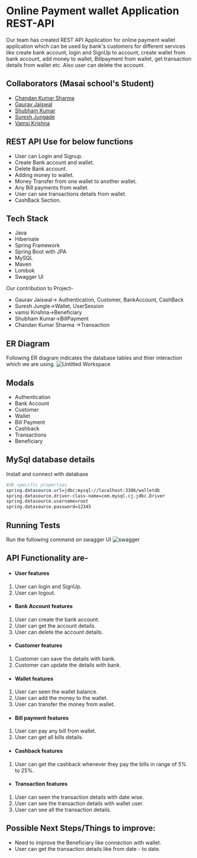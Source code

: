 
# Online Payment wallet Application REST-API

Our team has created REST API Application for online payment wallet application which can be used by bank's customers for different services like create bank account, login and SignUp to account, create wallet from bank account, add money to wallet, Billpayment from wallet, get transaction details from wallet etc. Also user can delete the account.



## Collaborators (Masai school's Student)
 - [Chandan Kumar Sharma](https://github.com/chandan0531)
 - [Gaurav Jaiswal](https://github.com/Aryan-2-2) 
 - [Shubham Kumar](https://github.com/alluShubham)
- [Suresh Jungade](https://github.com/sureshjungade)
- [Vamsi Krishna](https://github.com/Vamsi4612)

## REST API Use for below functions
- User can Login and Signup.
- Create Bank account and wallet.
- Delete Bank account.
- Adding money to wallet.
- Money Transfer from one wallet to another wallet.
- Any Bill payments from wallet.
- User can see transactions details from wallet.
- CashBack Section.

## Tech Stack
- Java
- Hibernate
- Spring Framework
- Spring Boot with JPA
- MySQL
- Maven
- Lombok
- Swagger UI

Our contribution to Project-
* Gaurav Jaiswal-> Authentication, Customer, BankAccount, CashBack 
* Suresh Jungle->Wallet, UserSession
* vamsi Krishna->Beneficiary
* Shubham Kumar->BillPayment
* Chandan Kumar Sharma ->Transaction

## ER Diagram
Following ER diagram indicates the database tables and thier interaction which we are using.
![Untitled Workspace](https://user-images.githubusercontent.com/101566029/185031322-cca7cf0e-652d-4a75-8ca5-062b8d21614a.jpg)



## Modals
- Authentication 
- Bank Account
- Customer
- Wallet
- Bill Payment
- Cashback
- Transactions
- Beneficiary



## MySql database details

Install and connect with database

```bash
#db specific properties
spring.datasource.url=jdbc:mysql://localhost:3306/walletdb
spring.datasource.driver-class-name=com.mysql.cj.jdbc.Driver
spring.datasource.username=root
spring.datasource.password=12345
```
## Running Tests
Run the following command on swagger UI
![swagger](https://user-images.githubusercontent.com/101566029/185036837-17caf0e0-94c6-4280-8719-20d52e2570c3.png)

## API Functionality are-
- #### User features
1.  User can login and SignUp.
2.  User can logout.

- #### Bank Account features
1.  User can create the bank account.
2.  User can get the account details.
3.  User can delete the account details.

- #### Customer features
1.  Customer can save the details with bank.
2.  Customer can update the details with bank.

- #### Wallet features
1.  User can seen the wallet balance.
2.  User can add the money to the wallet.
3.  User can transfer the money from wallet.

- #### Bill payment features
1.  User can pay any bill from wallet.
2.  User can get all bills details.

- #### Cashback features
1.  User can get the cashback whenever they pay the bills in range of 5% to 25%.

- #### Transaction features
1.  User can seen the transaction details with date wise.
2.  User can see the transaction details with wallet user.
3. User can see all the transaction details.

## Possible Next Steps/Things to improve:
- Need to improve the Beneficiary like connection with wallet.
- User can get the transaction details like from date - to date.
